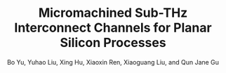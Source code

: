 ---
type: conference
title: Micromachined Sub-THz Interconnect Channels for Planar Silicon Processes
author: Bo Yu, Yuhao Liu, Xing Hu, Xiaoxin Ren, Xiaoguang Liu, and Qun Jane Gu
journal:
volume:
number:
year: 2014
month: Jun.
doi: 10.1109/MWSYM.2014.6848632
pages:
publisher:
booktitle: IEEE MTT-S International Microwave Symposium (IMS)
note:
sort_key: 201406
topic: thz-inter
---